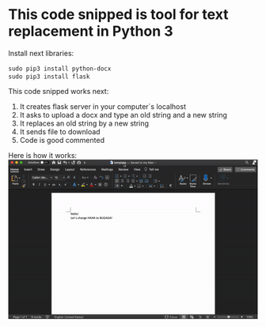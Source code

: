 # This code snipped is tool for text replacement in Python 3

Install next libraries:
```
sudo pip3 install python-docx
sudo pip3 install flask
```

This code snipped works next:
1. It creates flask server in your computer`s localhost
2. It asks to upload a docx and type an old string and a new string
3. It replaces an old string by a new string
4. It sends file to download
5. Code is good commented

Here is how it works:
![Here goes video](video.gif)